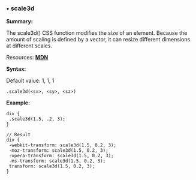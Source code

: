 ### <a name="scale3d"></a> &#8226; scale3d
**Summary:**

The scale3d() CSS function modifies the size of an element. Because the amount of scaling is defined by a vector, it can resize different dimensions at different scales.

Resources: **[MDN](https://developer.mozilla.org/en-US/docs/Web/CSS/transform-function#scale3d())**

**Syntax:**

Default value: 1, 1, 1

    .scale3d(<sx>, <sy>, <sz>) 
  
**Example:**

    div {
     .scale3d(1.5, .2, 3);
    }
    
    // Result
    div {
     -webkit-transform: scale3d(1.5, 0.2, 3);
     -moz-transform: scale3d(1.5, 0.2, 3);
     -opera-transform: scale3d(1.5, 0.2, 3);
     -ms-transform: scale3d(1.5, 0.2, 3);
     transform: scale3d(1.5, 0.2, 3);
    }

